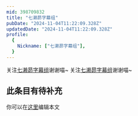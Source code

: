 ```yaml
---
mid: 398709832
title: "七濑昴字幕组"
pubDate: "2024-11-04T11:22:09.328Z"
updatedDate: "2024-11-04T11:22:09.328Z"
profile:
  {
    Nickname: ["七濑昴字幕组"],
  }
---
```


关注[七濑昴字幕组](https://space.bilibili.com/398709832)谢谢喵~ 关注[七濑昴字幕组](https://space.bilibili.com/398709832)谢谢喵~

## 此条目有待补充
你可以在[这里](https://github.com/Yuhanawa/VTuber.ICU/edit/master/src/content/v/七濑昴字幕组/index.md)编辑本文
